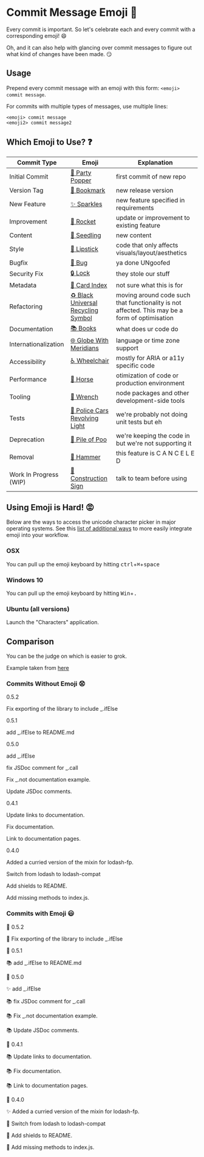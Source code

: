 # Commit Message Emoji 👋

Every commit is important.
So let's celebrate each and every commit with a corresponding emoji! 😄

Oh, and it can also help with glancing over commit messages to figure out
what kind of changes have been made. 😏

## Usage

Prepend every commit message with an emoji with this form:
`<emoji> commit message`.

For commits with multiple types of messages, use multiple lines:
```
<emoji> commit message
<emoji2> commit message2
```

## Which Emoji to Use? ❓

Commit Type | Emoji | Explanation
----------  | ----- | -----------
Initial Commit | [🎉 Party Popper](http://emojipedia.org/party-popper/) | first commit of new repo
Version Tag | [🔖 Bookmark](http://emojipedia.org/bookmark/) | new release version
New Feature | [✨ Sparkles](http://emojipedia.org/sparkles/) | new feature specified in requirements
Improvement | [🚀 Rocket](http://emojipedia.org/rocket/) | update or improvement to existing feature
Content | [🌱 Seedling](http://emojipedia.org/seedling/) | new content
Style | [💄 Lipstick](http://emojipedia.org/lipstick/) | code that only affects visuals/layout/aesthetics
Bugfix | [🐛 Bug](http://emojipedia.org/bug/) | ya done UNgoofed
Security Fix | [🔒 Lock](https://emojipedia.org/lock/) | they stole our stuff
Metadata | [📇 Card Index](http://emojipedia.org/card-index/) | not sure what this is for
Refactoring | [♻️ Black Universal Recycling Symbol](http://emojipedia.org/black-universal-recycling-symbol/) | moving around code such that functionality is not affected. This may be a form of optimisation
Documentation | [📚 Books](http://emojipedia.org/books/) | what does ur code do
Internationalization | [🌐 Globe With Meridians](http://emojipedia.org/globe-with-meridians/) | language or time zone support
Accessibility | [♿ Wheelchair](https://emojipedia.org/wheelchair-symbol/) | mostly for ARIA or a11y specific code
Performance | [🐎 Horse](http://emojipedia.org/horse/) | otimization of code or production environment
Tooling | [🔧 Wrench](http://emojipedia.org/wrench/) | node packages and other development-side tools
Tests | [🚨 Police Cars Revolving Light](http://emojipedia.org/police-cars-revolving-light/) | we're probably not doing unit tests but eh
Deprecation | [💩 Pile of Poo](http://emojipedia.org/pile-of-poo/) | we're keeping the code in but we're not supporting it
Removal | [🔨 Hammer](http://emojipedia.org/hammer/) | this feature is C A N C E L E D
Work In Progress (WIP) | [🚧 Construction Sign](http://emojipedia.org/construction-sign/) | talk to team before using

## Using Emoji is Hard! 😡

Below are the ways to access the unicode character picker in major operating systems. See this [list of additional ways](INTEGRATIONS.md) to more easily integrate emoji into your workflow.

### OSX

You can pull up the emoji keyboard by hitting <kbd>ctrl</kbd>+<kbd>⌘</kbd>+<kbd>space</kbd>

### Windows 10

You can pull up the emoji keyboard by hitting <kbd>Win</kbd>+<kbd>.</kbd>

### Ubuntu (all versions)

Launch the "Characters" application.

## Comparison

You can be the judge on which is easier to grok.

Example taken from [here](https://github.com/dannyfritz/funcdash/commits/master)

### Commits Without Emoji 😧

0.5.2

Fix exporting of the library to include _.ifElse

0.5.1

add _.ifElse to README.md

0.5.0

add _.ifElse

fix JSDoc comment for _.call

Fix _.not documentation example.

Update JSDoc comments.

0.4.1

Update links to documentation.

Fix documentation.

Link to documentation pages.

0.4.0

Added a curried version of the mixin for lodash-fp.

Switch from lodash to lodash-compat

Add shields to README.

Add missing methods to index.js.

### Commits with Emoji 😃

🔖 0.5.2

🐛 Fix exporting of the library to include _.ifElse

🔖 0.5.1

📚 add _.ifElse to README.md

🔖 0.5.0

✨ add _.ifElse

📚 fix JSDoc comment for _.call

📚 Fix _.not documentation example.

📚 Update JSDoc comments.

🔖 0.4.1

📚 Update links to documentation.

📚 Fix documentation.

📚 Link to documentation pages.

🔖 0.4.0

✨ Added a curried version of the mixin for lodash-fp.

📇 Switch from lodash to lodash-compat

📇 Add shields to README.

🐛 Add missing methods to index.js.
